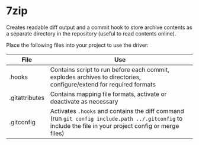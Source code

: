 # 7zip

Creates readable diff output and a commit hook to store archive contents as a separate directory in the repository (useful to read contents online).

Place the following files into your project to use the driver:

| File | Use |
| ---- | ---- |
| .hooks | Contains script to run before each commit, explodes archives to directories, configure/extend for required formats |
| .gitattributes | Contains mapping file formats, activate or deactivate as necessary |
| .gitconfig | Activates `.hooks` and contains the diff command  (run `git config include.path ../.gitconfig` to include the  file in your project config or merge files) |
